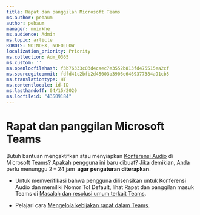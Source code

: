 ```yaml
---
title: Rapat dan panggilan Microsoft Teams
ms.author: pebaum
author: pebaum
manager: mnirkhe
ms.audience: Admin
ms.topic: article
ROBOTS: NOINDEX, NOFOLLOW
localization_priority: Priority
ms.collection: Adm_O365
ms.custom: ''
ms.openlocfilehash: f3b76333c03d4caec7e3552b813fd475515ea2cf
ms.sourcegitcommit: fdfd41c2bfb2d45003b3906e6469377384a91cb5
ms.translationtype: HT
ms.contentlocale: id-ID
ms.lasthandoff: 04/15/2020
ms.locfileid: "43509184"
---
```

# <a name="microsoft-teams-meetings-and-dial-in"></a>Rapat dan panggilan Microsoft Teams

Butuh bantuan mengaktifkan atau menyiapkan [Konferensi Audio](https://docs.microsoft.com/microsoftteams/audio-conferencing-in-office-365) di Microsoft Teams? Apakah pengguna ini baru dibuat? Jika demikian, Anda perlu menunggu 2 – 24 jam  **agar pengaturan diterapkan**.

- Untuk memverifikasi bahwa pengguna dilisensikan untuk Konferensi Audio dan memiliki Nomor Tol Default, lihat Rapat dan panggilan masuk Teams di [Masalah dan resolusi umum terkait Teams](https://docs.microsoft.com/microsoftteams/known-issues).

- Pelajari cara [Mengelola kebijakan rapat dalam Teams](https://docs.microsoft.com/microsoftteams/meeting-policies-in-teams). 
